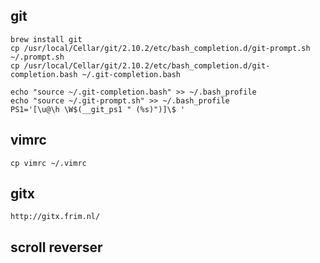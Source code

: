 
## git

```
brew install git
cp /usr/local/Cellar/git/2.10.2/etc/bash_completion.d/git-prompt.sh ~/.prompt.sh
cp /usr/local/Cellar/git/2.10.2/etc/bash_completion.d/git-completion.bash ~/.git-completion.bash

echo "source ~/.git-completion.bash" >> ~/.bash_profile
echo "source ~/.git-prompt.sh" >> ~/.bash_profile
PS1='[\u@\h \W$(__git_ps1 " (%s)")]\$ '
```

## vimrc

```
cp vimrc ~/.vimrc
```

## gitx

```
http://gitx.frim.nl/
```

## scroll reverser

## 
